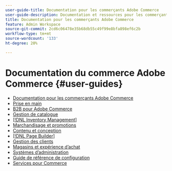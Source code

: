 ```yaml
---
user-guide-title: Documentation pour les commerçants Adobe Commerce
user-guide-description: Documentation et ressources pour les commerçants Adobe Commerce et Magento Open Source travaillant dans l’administration.
title: Documentation pour les commerçants Adobe Commerce
feature: Admin Workspace
source-git-commit: 2cd6c06478e35b68db55c49f99e8bfa898ef6c2b
workflow-type: tm+mt
source-wordcount: '133'
ht-degree: 20%

---
```


# Documentation du commerce Adobe Commerce {#user-guides}

- [Documentation pour les commerçants Adobe Commerce](home.md)
- [Prise en main](https://experienceleague.adobe.com/docs/commerce-admin/start/guide-overview.html)
- [B2B pour Adobe Commerce](https://experienceleague.adobe.com/docs/commerce-admin/b2b/guide-overview.html)
- [Gestion de catalogue](https://experienceleague.adobe.com/docs/commerce-admin/catalog/guide-overview.html)
- [[!DNL Inventory Management]](https://experienceleague.adobe.com/docs/commerce-admin/inventory/guide-overview.html)
- [Marchandisage et promotions](https://experienceleague.adobe.com/docs/commerce-admin/marketing/guide-overview.html)
- [Contenu et conception](https://experienceleague.adobe.com/docs/commerce-admin/content-design/guide-overview.html)
- [[!DNL Page Builder]](https://experienceleague.adobe.com/docs/commerce-admin/page-builder/guide-overview.html)
- [Gestion des clients](https://experienceleague.adobe.com/docs/commerce-admin/customers/guide-overview.html)
- [Magasins et expérience d’achat](https://experienceleague.adobe.com/docs/commerce-admin/stores-sales/guide-overview.html)
- [Systèmes d’administration](https://experienceleague.adobe.com/docs/commerce-admin/systems/guide-overview.html)
- [Guide de référence de configuration](https://experienceleague.adobe.com/docs/commerce-admin/config/guide-overview.html)
- [Services pour Commerce](https://experienceleague.adobe.com/docs/commerce-merchant-services/user-guides/home.html)
